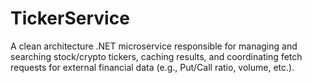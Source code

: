 # TickerService

A clean architecture .NET microservice responsible for managing and searching stock/crypto tickers, caching results, and coordinating fetch requests for external financial data (e.g., Put/Call ratio, volume, etc.).